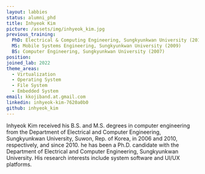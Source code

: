 ```yaml
---
layout: labbies
status: alumni_phd
title: Inhyeok Kim
picture: /assets/img/inhyeok_kim.jpg
previous_training:
  PhD: Electrical & Computing Engineering, Sungkyunkwan University (2018)
  MS: Mobile Systems Engineering, Sungkyunkwan University (2009)
  BS: Computer Engineering, Sungkyunkwan University (2007)   
position: 
joined_lab: 2022
theme_areas:
  - Virtualization
  - Operating System
  - File System
  - Embedded System
email: kkojiband.at.gmail.com
linkedin: inhyeok-kim-7620a0b0
github: inhyeok_kim
---
```


Inhyeok Kim received his B.S. and M.S. degrees in computer engineering from the Department of Electrical and Computer Engineering, Sungkyunkwan University, Suwon, Rep. of Korea, in 2006 and 2010, respectively, and since 2010. he has been a Ph.D. candidate with the Department of Electrical and Computer Engineering, Sungkyunkwan University. His research interests include system software and UI/UX platforms. 
